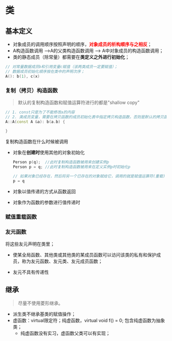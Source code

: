 # 类

## 基本定义

- 对象成员的调用顺序按照声明的顺序，<font color='red'>**对象成员的析构顺序与之相反**</font>；
- A构造函数调用 -->A的父类构造函数调用 --> A中对象成员的构造函数调用；
- 类的静态成员（除常量）都需要在**类定义之外进行初始化**；

```c++
// 对常量数据成员b和引用变量c赋值（该两类成员一定要赋值）；
// 数据成员初始化顺序按在类中的声明次序；
A(): b(1), c(x)
```





### 复制（拷贝）构造函数

> 默认的复制构造函数和赋值运算符进行的都是"shallow copy"

```c++
// 1. const只是为了不能修改a的内容
// 2. 类成员变量，需要在拷贝函数的成员初始化表中指定拷贝构造函数，否则是默认的拷贝函数；
A::A(const A &a): b(a.b) {
    
}
```

复制构造函数在什么时候被调用

- 对象在**创建时**使用其他的对象初始化

  ```c++
  Person p(q);  //此时复制构造函数被用来创建实例p
  Person p = q; //此时复制构造函数被用来在定义实例p时初始化p
  
  // 如果对象已经存在，然后将另一个已存在的对象赋给它，调用的就是赋值运算符(重载)
  p = q
  ```
- 对象以值传递的方式从函数返回
- 对象作为函数的参数进行值传递时



### 赋值重载函数



### 友元函数

将这些友元声明在类里；

- 使某全局函数、其他类或其他类的某成员函数可以访问该类的私有和保护成员，称为友元函数、友元类、友元成员函数；

- 友元不具有传递性



## 继承

> 尽量不使用菱形继承。

- 派生类不继承基类的赋值操作；
- 虚函数：virtual限定符；纯虚函数，virtual void f() = 0; 包含纯虚函数为抽象类；
  - 纯虚函数没有实习，虚函数父类可以有实现；

